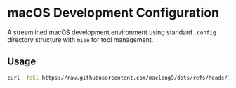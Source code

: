 # macOS Development Configuration

A streamlined macOS development environment using standard `.config` directory structure with `mise` for tool management.

## Usage

```sh
curl -fsSl https://raw.githubusercontent.com/maclong9/dots/refs/heads/main/setup.sh | sh
```
